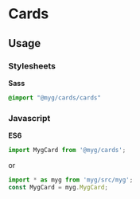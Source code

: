 # Cards

## Usage

### Stylesheets

**Sass**

```sass
@import "@myg/cards/cards"
```

### Javascript

**ES6**

```js
import MygCard from '@myg/cards';
```

or

```js
import * as myg from 'myg/src/myg';
const MygCard = myg.MygCard;
```
